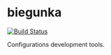 # biegunka
[![Build Status](https://secure.travis-ci.org/biegunka/biegunka.png?branch=develop)](http://travis-ci.org/biegunka/biegunka)

Configurations development tools.
